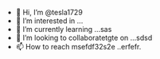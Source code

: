 - 👋 Hi, I’m @tesla1729
- 👀 I’m interested in ...
- 🌱 I’m currently learning ...sas
- 💞️ I’m looking to collaboratetgte on ...sdsd
- 📫 How to reach msefdf32s2e ..erfefr.

<!---dgd
tesla1729/tesla1729 is a ✨ special ✨ repository because its `README.md` (this file) appears on your GitHub profile.
You can click the Preview link to take a look at your changes.
--->

